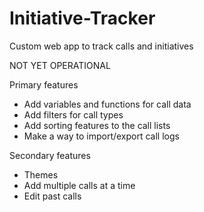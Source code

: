 # Initiative-Tracker
Custom web app to track calls and initiatives

NOT YET OPERATIONAL

Primary features
 - Add variables and functions for call data
 - Add filters for call types
 - Add sorting features to the call lists
 - Make a way to import/export call logs
 
Secondary features
 - Themes
 - Add multiple calls at a time
 - Edit past calls
